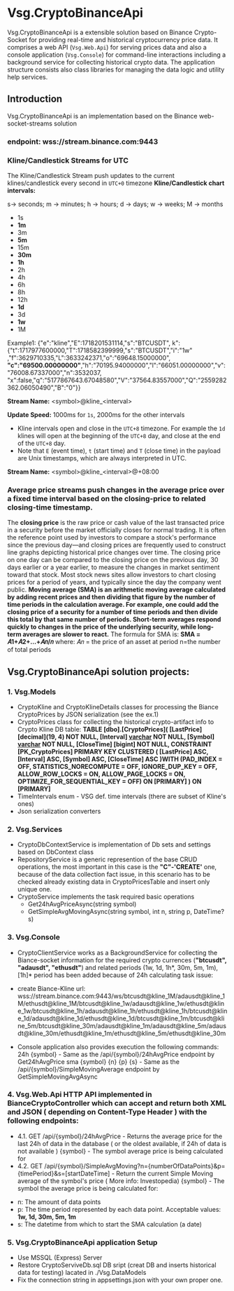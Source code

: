# Vsg.CryptoBinanceApi

Vsg.CryptoBinanceApi is a extensible solution based on Binance Crypto-Socket for providing real-time and historical cryptocurrency price data. It comprises a web API (`Vsg.Web.Api`) for serving prices data and also a console application (`Vsg.Console`) for command-line interactions including a background service for collecting historical crypto data. The application structure consists also class libraries for managing the data logic and utility help services.

## Introduction
Vsg.CryptoBinanceApi is an implementation based on the Binance web-socket-streams solution 
### endpoint: **wss://stream.binance.com:9443**
### Kline/Candlestick Streams for UTC
The Kline/Candlestick Stream push updates to the current klines/candlestick every second in `UTC+0` timezone
<a id="kline-intervals"></a>
**Kline/Candlestick chart intervals:**

s-> seconds; m -> minutes; h -> hours; d -> days; w -> weeks; M -> months
* 1s
* **1m**
* 3m
* **5m**
* 15m
* **30m**
* **1h**
* 2h
* 4h
* 6h
* 8h
* 12h
* **1d**
* 3d
* **1w**
* 1M
  
Example1:
{"e":"kline","E":1718201531114,"s":"BTCUSDT",
  k":{"t":1717977600000,"T":1718582399999,"s":"BTCUSDT","i":"1w"
  ,"f":3629710335,"L":3633242371,"o":"69648.15000000",
  **"c":"69500.00000000"**,"h":"70195.94000000","l":"66051.00000000","v":"76008.67337000","n":3532037,
  "x":false,"q":"5177867643.67048580","V":"37564.83557000","Q":"2559282362.06050490","B":"0"}}  

**Stream Name:** \<symbol\>@kline_\<interval\>

**Update Speed:** 1000ms for `1s`, 2000ms for the other intervals
* Kline intervals open and close in the `UTC+8` timezone. For example the `1d` klines will open at the beginning of the `UTC+8` day, and close at the end of the `UTC+8` day.
* Note that `E` (event time), `t` (start time) and `T` (close time) in the payload are Unix timestamps, which are always interpreted in UTC.

**Stream Name:** \<symbol\>@kline_\<interval\>@+08:00
### Average price streams push changes in the average price over a fixed time interval based on the closing-price to related closing-time timestamp.
The **closing price** is the raw price or cash value of the last transacted price in a security before the market officially closes for normal trading. It is often the reference point used by investors to compare a stock's performance since the previous day—and closing prices are frequently used to construct line graphs depicting historical price changes over time.
The closing price on one day can be compared to the closing price on the previous day, 30 days earlier or a year earlier, to measure the changes in market sentiment toward that stock. Most stock news sites allow investors to chart closing prices for a period of years, and typically since the day the company went public.
**Moving average (SMA) is an arithmetic moving average calculated by adding recent prices and then dividing that figure by the number of time periods in the calculation average. For example, one could add the closing price of a security for a number of time periods and then divide this total by that same number of periods. Short-term averages respond quickly to changes in the price of the underlying security, while long-term averages are slower to react.**
The formula for SMA is:
**SMA = 𝐴1+𝐴2+...+𝐴𝑛/𝑛**
where: 𝐴𝑛 = the price of an asset at period 
n=the number of total periods

## Vsg.CryptoBinanceApi solution projects:
### 1. Vsg.Models 
* CryptoKline and CryptoKlineDetails classes for processing the Biance CryptoPrices by JSON serialization (see the ex.1)
* CryptoPrices class for collecting the historical crypto-artifact info to Crypto Kline DB table:
**TABLE [dbo].[CryptoPrices](
	[LastPrice] [decimal](19, 4) NOT NULL,
	[Interval] [varchar](3) NOT NULL,
	[Symbol] [varchar](32) NOT NULL,
	[CloseTime] [bigint] NOT NULL,
 CONSTRAINT [PK_CryptoPrices] PRIMARY KEY CLUSTERED 
(
	[LastPrice] ASC,
	[Interval] ASC,
	[Symbol] ASC,
	[CloseTime] ASC
)WITH (PAD_INDEX = OFF, STATISTICS_NORECOMPUTE = OFF, IGNORE_DUP_KEY = OFF, ALLOW_ROW_LOCKS = ON, ALLOW_PAGE_LOCKS = ON, OPTIMIZE_FOR_SEQUENTIAL_KEY = OFF) ON [PRIMARY]
) ON [PRIMARY]**
* TimeIntervals enum - VSG def. time intervals (there are subset of Kline's ones)
* Json serialization converters
  
### 2. Vsg.Services
* CryptoDbContextService is implementation of Db sets and settings  based on DbContext class
* RepositoryService<T> is a generic represention of the base CRUD operations,
  the most important in this case is the **"C"-'CREATE'** one, because of the data collection fact issue,
  in this scenario has to be checked already existing data in CryptoPricesTable and insert only unique one.
* CryptoService implements the task required basic operations
  - Get24hAvgPriceAsync(string symbol)
  - GetSimpleAvgMovingAsync(string symbol, int n, string p, DateTime? s)

### 3.  Vsg.Console 
* CryptoClientService works as a BackgroundService for collecting the Biance-socket information for the required crypto currences (**"btcusdt", "adausdt", "ethusdt"**) and related periods (1w, 1d, 1h*, 30m, 5m, 1m), [1h]* period has been added because of 24h calculating task issue:
- create Biance-Kline url: wss://stream.binance.com:9443/ws/btcusdt@kline_1M/adausdt@kline_1M/ethusdt@kline_1M/btcusdt@kline_1w/adausdt@kline_1w/ethusdt@kline_1w/btcusdt@kline_1h/adausdt@kline_1h/ethusdt@kline_1h/btcusdt@kline_1d/adausdt@kline_1d/ethusdt@kline_1d/btcusdt@kline_1m/btcusdt@kline_5m/btcusdt@kline_30m/adausdt@kline_1m/adausdt@kline_5m/adausdt@kline_30m/ethusdt@kline_1m/ethusdt@kline_5m/ethusdt@kline_30m
* Console application also provides execution the following commands:
24h {symbol} - Same as the /api/{symbol}/24hAvgPrice endpoint by Get24hAvgPrice
sma {symbol} {n} {p} {s} - Same as the /api/{symbol}/SimpleMovingAverage endpoint by GetSimpleMovingAvgAsync

### 4. Vsg.Web.Api HTTP API implemented in BianceCryptoController which can accept and return both XML and JSON ( depending on Content-Type Header ) with the following endpoints:
* 4.1. GET /api/{symbol}/24hAvgPrice - Returns the average price for the last 24h of data in the database ( or the oldest available, if 24h of data is not available ) 
{symbol} - The symbol average price is being calculated for
* 4.2. GET /api/{symbol}/SimpleAvgMoving?n={numberOfDataPoints}&p={timePeriod}&s=[startDateTime] - Return the current Simple Moving average of the symbol's price ( More info: Investopedia)
{symbol} - The symbol the average price is being calculated for: 
- n: The amount of data points
- p: The time period represented by each data point. Acceptable values: **1w, 1d, 30m, 5m, 1m**
- s: The datetime from which to start the SMA calculation (a date)

### 5. Vsg.CryptoBinanceApi application Setup 
* Use MSSQL (Express) Server
* Restore CryptoServiveDb.sql DB sript (creat DB and inserts historical data for testing) lacated in ./Vsg.DataModels
* Fix the connection string in appsettings.json with your own proper one.
   

